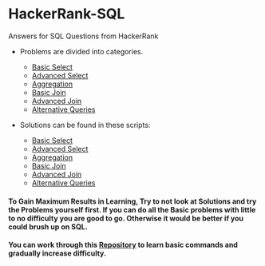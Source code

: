 # HackerRank-SQL
Answers for SQL Questions from HackerRank

- Problems are divided into categories.
    - [Basic Select](./Basic%20Select/Basic-Select.pdf)
    - [Advanced Select](./Advanced%20Select/Advanced-Select.pdf)
    - [Aggregation]()
    - [Basic Join]()
    - [Advanced Join]()
    - [Alternative Queries](./Alternative%20Queries/Alternative-Queries.pdf)


- Solutions can be found in these scripts:
    - [Basic Select](./Basic%20Select/Basic-Select-Queries.sql)
    - [Advanced Select](./Advanced%20Select/Advanced-Select-Queries.sql)
    - [Aggregation]()
    - [Basic Join]()
    - [Advanced Join]()
    - [Alternative Queries](./Alternative%20Queries/Alternative-Queries.sql)
    


#### To Gain Maximum Results in Learning, Try to not look at Solutions and try the Problems yourself first. If you can do all the Basic problems with little to no difficulty you are good to go. Otherwise it would be better if you could brush up on SQL. 


#### You can work through this [Repository](https://github.com/jha-vineet69/SQL-Practice) to learn basic commands and gradually increase difficulty.